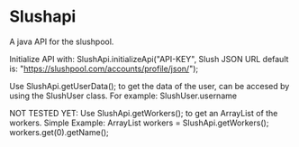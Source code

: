# Slushapi
A java API for the slushpool. 

Initialize API with:
SlushApi.initializeApi("API-KEY", Slush JSON URL default is: "https://slushpool.com/accounts/profile/json/");

Use SlushApi.getUserData(); to get the data of the user, can be accesed by using the SlushUser class. For example: SlushUser.username

NOT TESTED YET: Use SlushApi.getWorkers(); to get an ArrayList of the workers. Simple Example: 
ArrayList<SlushWorker> workers = SlushApi.getWorkers();
workers.get(0).getName();



